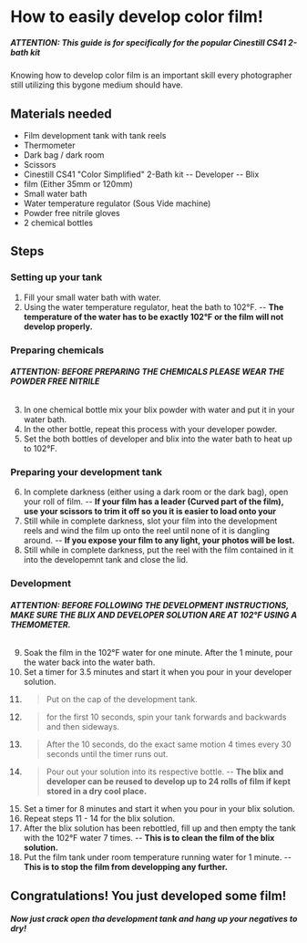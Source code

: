 # How to easily develop color film!
##### **ATTENTION: This guide is for specifically for the popular Cinestill CS41 2-bath kit**
 Knowing how to develop color film is an important skill every photographer still utilizing this bygone medium should have. 

## Materials needed
- Film development tank with tank reels
- Thermometer
- Dark bag / dark room
- Scissors
- Cinestill CS41 "Color Simplified" 2-Bath kit
-- Developer
-- Blix
- film (Either 35mm or 120mm)
- Small water bath
- Water temperature regulator (Sous Vide machine)
- Powder free nitrile gloves
- 2 chemical bottles

## Steps
 ### Setting up your tank
1. Fill your small water bath with water.
2. Using the water temperature regulator, heat the bath to 102&deg;F.
 -- **The temperature of the water has to be exactly 102&deg;F or the film will not develop properly.**
### Preparing chemicals
###### **ATTENTION: BEFORE PREPARING THE CHEMICALS PLEASE WEAR THE POWDER FREE NITRILE**
3. In one chemical bottle mix your blix powder with water and put it in your water bath.
4. In the other bottle, repeat this process with your developer powder.
5. Set the both bottles of developer and blix into the water bath to heat up to 102&deg;F.
 ### Preparing your development tank
6. In complete darkness (either using a dark room or the dark bag), open your roll of film.
-- **If your film has a leader (Curved part of the film), use your scissors to trim it off so you it is easier to load onto your**
7. Still while in complete darkness, slot your film into the development reels and wind the film up onto the reel until none of it is dangling around.
-- **If you expose your film to any light, your photos will be lost.**
8. Still while in complete darkness, put the reel with the film contained in it into the developemnt tank and close the lid.
### Development
###### **ATTENTION: BEFORE FOLLOWING THE DEVELOPMENT INSTRUCTIONS, MAKE SURE THE BLIX AND DEVELOPER SOLUTION ARE AT 102&deg;F USING A THEMOMETER.**
9. Soak the film in the 102&deg;F water for one minute. After the 1 minute, pour the water back into the water bath.
10. Set a timer for 3.5 minutes and start it when you pour in your developer solution.
11. > Put on the cap of the development tank.
12. >for the first 10 seconds, spin your tank forwards and backwards and then sideways.
13. > After the 10 seconds, do the exact same motion 4 times every 30 seconds until the timer runs out.
14. > Pour out your solution into its respective bottle.
-- **The blix and developer can be reused to develop up to 24 rolls of film if kept stored in a dry cool place.**
15. Set a timer for 8 minutes and start it when you pour in your blix solution.
16. Repeat steps 11 - 14 for the blix solution.
17. After the blix solution has been rebottled, fill up and then empty the tank with the 102&deg;F water 7 times.
-- **This is to clean the film of the blix solution.**
18. Put the film tank under room temperature running water for 1 minute.
-- **This is to stop the film from developping any further.**
## Congratulations! You just developed some film!
##### Now just crack open tha development tank and hang up your negatives to dry!
